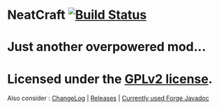 NeatCraft [![Build Status](https://snap-ci.com/CMicro/NeatCraft/branch/master/build_image)](https://snap-ci.com/CMicro/NeatCraft/branch/master)
======================
Just another overpowered mod...
=======================
Licensed under the [GPLv2 license](https://github.com/CMicro/NeatCraft/blob/master/LICENSE).
=======================
Also consider : [ChangeLog](https://github.com/CMicro/NeatCraft/blob/master/CHANGELOG.md) | [Releases](https://github.com/CMicro/NeatCraft/releases) | [Currently used Forge Javadoc](http://cmicro.github.io/NeatCraft/forge-javadoc/)
